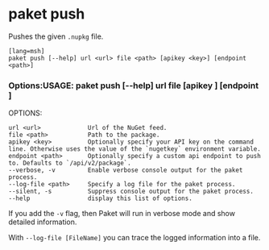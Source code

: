 # paket push

Pushes the given `.nupkg` file.

    [lang=msh]
    paket push [--help] url <url> file <path> [apikey <key>] [endpoint <path>]

### Options:USAGE: paket push [--help] url <url> file <path> [apikey <key>] [endpoint <path>]

OPTIONS:

    url <url>             Url of the NuGet feed.
    file <path>           Path to the package.
    apikey <key>          Optionally specify your API key on the command line. Otherwise uses the value of the `nugetkey` environment variable.
    endpoint <path>       Optionally specify a custom api endpoint to push to. Defaults to `/api/v2/package`.
    --verbose, -v         Enable verbose console output for the paket process.
    --log-file <path>     Specify a log file for the paket process.
    --silent, -s          Suppress console output for the paket process.
    --help                display this list of options.

If you add the `-v` flag, then Paket will run in verbose mode and show detailed information.

With `--log-file [FileName]` you can trace the logged information into a file.

